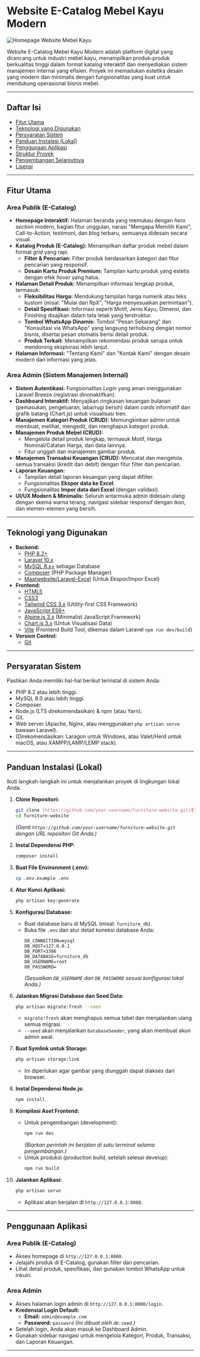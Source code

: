 # Website E-Catalog Mebel Kayu Modern

![Homepage Website Mebel Kayu](public/img/readme_homepage.png)

Website E-Catalog Mebel Kayu Modern adalah platform digital yang dirancang untuk industri mebel kayu, menampilkan produk-produk berkualitas tinggi dalam format katalog interaktif dan menyediakan sistem manajemen internal yang efisien. Proyek ini memadukan estetika desain yang modern dan minimalis dengan fungsionalitas yang kuat untuk mendukung operasional bisnis mebel.

---

## Daftar Isi

- [Fitur Utama](#fitur-utama)
- [Teknologi yang Digunakan](#teknologi-yang-digunakan)
- [Persyaratan Sistem](#persyaratan-sistem)
- [Panduan Instalasi (Lokal)](#panduan-instalasi-lokal)
- [Penggunaan Aplikasi](#penggunaan-aplikasi)
- [Struktur Proyek](#struktur-proyek)
- [Pengembangan Selanjutnya](#pengembangan-selanjutnya)
- [Lisensi](#lisensi)

---

## Fitur Utama

### Area Publik (E-Catalog)

* **Homepage Interaktif:** Halaman beranda yang memukau dengan *hero section* modern, bagian fitur unggulan, narasi "Mengapa Memilih Kami", Call-to-Action, testimoni, dan blog terbaru, semuanya didesain secara visual.
* **Katalog Produk (E-Catalog):** Menampilkan daftar produk mebel dalam format *grid* yang rapi.
    * **Filter & Pencarian:** Filter produk berdasarkan kategori dan fitur pencarian yang responsif.
    * **Desain Kartu Produk Premium:** Tampilan kartu produk yang estetis dengan efek *hover* yang halus.
* **Halaman Detail Produk:** Menampilkan informasi lengkap produk, termasuk:
    * **Fleksibilitas Harga:** Mendukung tampilan harga numerik atau teks kustom (misal: "Mulai dari RpX", "Harga menyesuaikan permintaan").
    * **Detail Spesifikasi:** Informasi seperti Motif, Jenis Kayu, Dimensi, dan Finishing disajikan dalam tata letak yang terstruktur.
    * **Tombol WhatsApp Dinamis:** Tombol "Pesan Sekarang" dan "Konsultasi via WhatsApp" yang langsung terhubung dengan nomor bisnis, disertai pesan otomatis berisi detail produk.
    * **Produk Terkait:** Menampilkan rekomendasi produk serupa untuk mendorong eksplorasi lebih lanjut.
* **Halaman Informasi:** "Tentang Kami" dan "Kontak Kami" dengan desain modern dan informasi yang jelas.

### Area Admin (Sistem Manajemen Internal)

* **Sistem Autentikasi:** Fungsionalitas *Login* yang aman menggunakan Laravel Breeze (registrasi dinonaktifkan).
* **Dashboard Interaktif:** Menyajikan ringkasan keuangan bulanan (pemasukan, pengeluaran, laba/rugi bersih) dalam *cards* informatif dan grafik batang (Chart.js) untuk visualisasi tren.
* **Manajemen Kategori Produk (CRUD):** Memungkinkan admin untuk membuat, melihat, mengedit, dan menghapus kategori produk.
* **Manajemen Produk Mebel (CRUD):**
    * Mengelola detail produk lengkap, termasuk Motif, Harga Nominal/Catatan Harga, dan data lainnya.
    * Fitur unggah dan manajemen gambar produk.
* **Manajemen Transaksi Keuangan (CRUD):** Mencatat dan mengelola semua transaksi (kredit dan debit) dengan fitur filter dan pencarian.
* **Laporan Keuangan:**
    * Tampilan detail laporan keuangan yang dapat difilter.
    * Fungsionalitas **Ekspor data ke Excel**.
    * Fungsionalitas **Impor data dari Excel** (dengan validasi).
* **UI/UX Modern & Minimalis:** Seluruh antarmuka admin didesain ulang dengan skema warna terang, navigasi sidebar responsif dengan ikon, dan elemen-elemen yang bersih.

---

## Teknologi yang Digunakan

* **Backend:**
    * [PHP 8.2+](https://www.php.net/)
    * [Laravel 10.x](https://laravel.com/)
    * [MySQL 8.x+](https://www.mysql.com/) sebagai Database
    * [Composer](https://getcomposer.org/) (PHP Package Manager)
    * [Maatwebsite/Laravel-Excel](https://docs.laravel-excel.com/) (Untuk Ekspor/Impor Excel)
* **Frontend:**
    * [HTML5](https://html.spec.whatwg.org/multipage/)
    * [CSS3](https://www.w3.org/TR/css-2023/)
    * [Tailwind CSS 3.x](https://tailwindcss.com/) (Utility-first CSS Framework)
    * [JavaScript ES6+](https://developer.mozilla.org/en-US/docs/Web/JavaScript)
    * [Alpine.js 3.x](https://alpinejs.dev/) (Minimalist JavaScript Framework)
    * [Chart.js 3.x](https://www.chartjs.org/) (Untuk Visualisasi Data)
    * [Vite](https://vitejs.dev/) (Frontend Build Tool, dikemas dalam Laravel `npm run dev/build`)
* **Version Control:**
    * [Git](https://git-scm.com/)

---

## Persyaratan Sistem

Pastikan Anda memiliki hal-hal berikut terinstal di sistem Anda:

* PHP 8.2 atau lebih tinggi.
* MySQL 8.0 atau lebih tinggi.
* Composer.
* Node.js (LTS direkomendasikan) & npm (atau Yarn).
* Git.
* Web server (Apache, Nginx, atau menggunakan `php artisan serve` bawaan Laravel).
* (Direkomendasikan: Laragon untuk Windows, atau Valet/Herd untuk macOS, atau XAMPP/LAMP/LEMP stack).

---

## Panduan Instalasi (Lokal)

Ikuti langkah-langkah ini untuk menjalankan proyek di lingkungan lokal Anda.

1.  **Clone Repositori:**
    ```bash
    git clone [https://github.com/your-username/furniture-website.git](https://github.com/your-username/furniture-website.git)
    cd furniture-website
    ```
    *(Ganti `https://github.com/your-username/furniture-website.git` dengan URL repositori Git Anda.)*

2.  **Instal Dependensi PHP:**
    ```bash
    composer install
    ```

3.  **Buat File Environment (.env):**
    ```bash
    cp .env.example .env
    ```

4.  **Atur Kunci Aplikasi:**
    ```bash
    php artisan key:generate
    ```

5.  **Konfigurasi Database:**
    * Buat database baru di MySQL (misal: `furniture_db`).
    * Buka file `.env` dan atur detail koneksi database Anda:
        ```env
        DB_CONNECTION=mysql
        DB_HOST=127.0.0.1
        DB_PORT=3306
        DB_DATABASE=furniture_db
        DB_USERNAME=root
        DB_PASSWORD=
        ```
        *(Sesuaikan `DB_USERNAME` dan `DB_PASSWORD` sesuai konfigurasi lokal Anda.)*

6.  **Jalankan Migrasi Database dan Seed Data:**
    ```bash
    php artisan migrate:fresh --seed
    ```
    * `migrate:fresh` akan menghapus semua tabel dan menjalankan ulang semua migrasi.
    * `--seed` akan menjalankan `DatabaseSeeder`, yang akan membuat akun admin awal.

7.  **Buat Symlink untuk Storage:**
    ```bash
    php artisan storage:link
    ```
    * Ini diperlukan agar gambar yang diunggah dapat diakses dari browser.

8.  **Instal Dependensi Node.js:**
    ```bash
    npm install
    ```

9.  **Kompilasi Aset Frontend:**
    * Untuk pengembangan (development):
        ```bash
        npm run dev
        ```
        *(Biarkan perintah ini berjalan di satu terminal selama pengembangan.)*
    * Untuk produksi (production build, setelah selesai develop):
        ```bash
        npm run build
        ```

10. **Jalankan Aplikasi:**
    ```bash
    php artisan serve
    ```
    * Aplikasi akan berjalan di `http://127.0.0.1:8000`.

---

## Penggunaan Aplikasi

### Area Publik (E-Catalog)

* Akses homepage di `http://127.0.0.1:8000`.
* Jelajahi produk di E-Catalog, gunakan filter dan pencarian.
* Lihat detail produk, spesifikasi, dan gunakan tombol WhatsApp untuk inkuiri.

### Area Admin

* Akses halaman login admin di `http://127.0.0.1:8000/login`.
* **Kredensial Login Default:**
    * **Email:** `admin@example.com`
    * **Password:** `password`
    *(Ini dibuat oleh `db:seed`.)*
* Setelah login, Anda akan masuk ke Dashboard Admin.
* Gunakan sidebar navigasi untuk mengelola Kategori, Produk, Transaksi, dan Laporan Keuangan.

---

